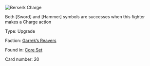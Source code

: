
![Berserk Charge](https://warhammerunderworlds.com/wp-content/uploads/sites/6/2017/12/020_ENG-Berserk-Charge.png)

Both [Sword] and [Hammer] symbols are successes when this fighter makes a Charge action

Type: Upgrade

Faction: [Garrek’s Reavers](/factions/garreks-reavers.md)

Found in: [Core Set](/locations/core-set.md)

Card number: 20
